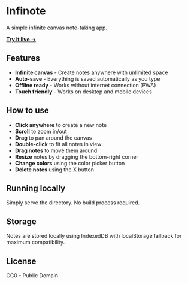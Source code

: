 # Infinote

A simple infinite canvas note-taking app.

**[Try it live →](https://infinote.surge.sh)**

## Features

- **Infinite canvas** - Create notes anywhere with unlimited space
- **Auto-save** - Everything is saved automatically as you type
- **Offline ready** - Works without internet connection (PWA)
- **Touch friendly** - Works on desktop and mobile devices

## How to use

- **Click anywhere** to create a new note
- **Scroll** to zoom in/out
- **Drag** to pan around the canvas
- **Double-click** to fit all notes in view
- **Drag notes** to move them around
- **Resize** notes by dragging the bottom-right corner
- **Change colors** using the color picker button
- **Delete notes** using the X button

## Running locally

Simply serve the directory. No build process required.

## Storage

Notes are stored locally using IndexedDB with localStorage fallback for maximum compatibility.

## License

CC0 - Public Domain
